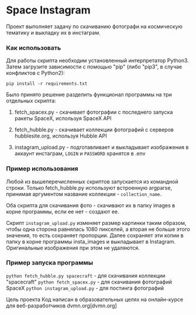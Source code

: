 # Space Instagram
Проект выполняет задачу по скачиванию фотографи на космическую тематику и выкладку их в инстаграм.
### Как использовать

Для работы скрипта необходим установленный интерпретатор Python3. Затем загрузите зависимости с помощью "pip"
(либо "pip3", в случае конфликтов с Python2):
```
pip install -r requirements.txt
```
Было принято решение разделить функционал программы на три отдельных скрипта:

1. fetch_spacex.py - скачивает фотографии с последнего запуска ракеты SpaceX, используя SpaceX API

2. fetch_hubble.py - скачивает коллекции фотографий с серверов hubblesite.org, используя Hubble API

3. instagram_upload.py - подготавливает и выкладывает изображения в аккаунт инстаграм, `LOGIN` и `PASSWORD` хранятся в .env


### Пример использования
Любой из вышеперечисленных скриптов запускается из командной строки. Только fetch_hubble.py используют встроенную argparse,
принимая аргументом название коллекции - `collection_name`.

Оба скрипта для скачивания фото - скачивают их в папку images в корне программы, если ее нет - создают ее.

Скрипт `instagram_upload.py` изменяет размер картинки таким образом, чтобы одна сторона равнялась 1080 пикселей,
а вторая не больше этого значения, то есть сохраняет пропорции. Далее сохраняет эти копии в папку в корне программы insta_images
и выкладывает в Instagram. Оригинальные изображения при этом не удаляются.

### Пример запуска программы
`python fetch_hubble.py spacecraft` - для скачивания коллекции "spacecraft"
`python fetch_spacex.py` - для скачивания фотографий SpaceX
`python instagram_upload.py` - для постинга фотографий


Цель проекта
Код написан в образовательных целях на онлайн-курсе для веб-разработчиков dvmn.org[dvmn.org]
